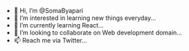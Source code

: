 - 👋 Hi, I’m @SomaByapari
- 👀 I’m interested in learning new things everyday...
- 🌱 I’m currently learning React...
- 💞️ I’m looking to collaborate on Web development domain...
- 📫 Reach me via Twitter...

<!---
SomaByapari/SomaByapari is a ✨ special ✨ repository because its `README.md` (this file) appears on your GitHub profile.
You can click the Preview link to take a look at your changes.
--->
